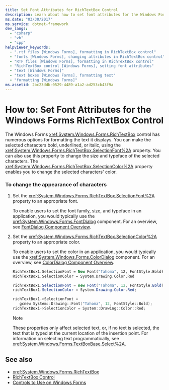 ```yaml
---
title: Set Font Attributes for RichTextBox Control
description: Learn about how to set font attributes for the Windows Forms RichTextBox control, which has numerous options for formatting the text it displays.
ms.date: "03/30/2017"
ms.service: dotnet-framework
dev_langs: 
  - "csharp"
  - "vb"
  - "cpp"
helpviewer_keywords: 
  - ".rtf files [Windows Forms], formatting in RichTextBox control"
  - "fonts [Windows Forms], changing attributes in RichTextBox control"
  - "RTF files [Windows Forms], formatting in RichTextBox control"
  - "RichTextBox control [Windows Forms], setting font attributes"
  - "text [Windows Forms]"
  - "text boxes [Windows Forms], formatting text"
  - "formatting [Windows Forms]"
ms.assetid: 2bc23ddb-0529-4489-a1a2-ad253cb43f9a
---
```

# How to: Set Font Attributes for the Windows Forms RichTextBox Control

The Windows Forms <xref:System.Windows.Forms.RichTextBox> control has numerous options for formatting the text it displays. You can make the selected characters bold, underlined, or italic, using the <xref:System.Windows.Forms.RichTextBox.SelectionFont%2A> property. You can also use this property to change the size and typeface of the selected characters. The <xref:System.Windows.Forms.RichTextBox.SelectionColor%2A> property enables you to change the selected characters' color.

### To change the appearance of characters

1. Set the <xref:System.Windows.Forms.RichTextBox.SelectionFont%2A> property to an appropriate font.

     To enable users to set the font family, size, and typeface in an application, you would typically use the <xref:System.Windows.Forms.FontDialog> component. For an overview, see [FontDialog Component Overview](fontdialog-component-overview-windows-forms.md).

2. Set the <xref:System.Windows.Forms.RichTextBox.SelectionColor%2A> property to an appropriate color.

     To enable users to set the color in an application, you would typically use the <xref:System.Windows.Forms.ColorDialog> component. For an overview, see [ColorDialog Component Overview](colordialog-component-overview-windows-forms.md).

    ```vb
    RichTextBox1.SelectionFont = New Font("Tahoma", 12, FontStyle.Bold)
    RichTextBox1.SelectionColor = System.Drawing.Color.Red
    ```

    ```csharp
    richTextBox1.SelectionFont = new Font("Tahoma", 12, FontStyle.Bold);
    richTextBox1.SelectionColor = System.Drawing.Color.Red;
    ```

    ```cpp
    richTextBox1->SelectionFont =
       gcnew System::Drawing::Font("Tahoma", 12, FontStyle::Bold);
    richTextBox1->SelectionColor = System::Drawing::Color::Red;
    ```

    > [!NOTE]
    > These properties only affect selected text, or, if no text is selected, the text that is typed at the current location of the insertion point. For information on selecting text programmatically, see <xref:System.Windows.Forms.TextBoxBase.Select%2A>.

## See also

- <xref:System.Windows.Forms.RichTextBox>
- [RichTextBox Control](richtextbox-control-windows-forms.md)
- [Controls to Use on Windows Forms](controls-to-use-on-windows-forms.md)

